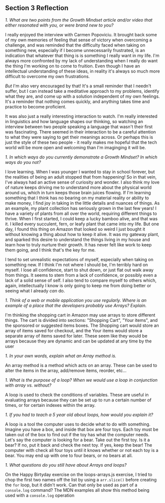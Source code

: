 ## Section 3 Reflection

*1. What are two points from the Growth Mindset article and/or video that either resonated with you, or were brand new to you?*

I really enjoyed the interview with Carmen Popoviciu. It brought back some of my own memories of feeling that sense of victory when overcoming a challenge, and was reminded that the difficulty faced when taking on something new, especially if I become unnecessarily frustrated, is an indication that whatever that thing is is something I really want in my life. I'm always more confronted by my lack of understanding when I really do want the thing I'm working on to come to fruition. Even though I have an intellectual understanding of these ideas, in reality it's always so much more difficult to overcome my own frustrations.

*But* I'm also very encouraged by that! It's a small reminder that I needn't suffer, but I can instead take a meditative approach to my problems, identify what they are, and come up with a solution independent of my own feelings. It's a reminder that nothing comes quickly, and anything takes time and practice to become proficient.

It was also just a really interesting interaction to watch. I'm really interested in linguistics and how language shapes our thinking, so watching an interview between two people speaking a language that wasn't their first was fascinating. There seemed in their interaction to be a careful attention to what they were saying to get their meanings across. Or perhaps this is just the style of these two people - it really makes me hopeful that the tech world will be more open and welcoming than I'm imaginging it will be.

*1. In which ways do you currently demonstrate a Growth Mindset? In which ways do you _not_?*

I love learning. When I was younger I wanted to stay in school forever, but the realities of being an adult stopped that from happening! So in that vein, I've always had an active sense of curiosity and wonder. I also think my love of nature keeps driving me to understand more about the physical world around us, which in turn keeps those brain juices flowing. If I'm learning something that I think has no bearing on my material reality or ability to make money, I find joy in taking in the little details and nuances of things. As an example, my plant collection has seriously grown in the last few years! I have a variety of plants from all over the world, requiring different things to thrive. When I first started, I could keep a lucky bamboo alive, and that was it. I killed every succulent, fern, or leafy plant that came into my life. But one day, I found this thing on Amazon that looked so weird I just bought it without knowing a thing about how to keep it alive. It was my gateway plant, and sparked this desire to understand the things living in my house and learn how to truly nurture their growth. It has never felt like work to keep them going, and I think that's the key for me.

I tend to set unrealistic expectations of myself, especially when taking on something new. If I think I'm not where I should be, I'm terribly hard on myself. I lose all confidence, start to shut down, or just flat out walk away from things. It seems to stem from a lack of confidence, or possibly even a lack of a solid sense of self. I also tend to compare myself to others which, again, intellectually I know is only going to keep me from doing better or seeing what I already *can* do.

*1. Think of a web or mobile application you use regularly. Where is an example of a place that the developers probably use Arrays? Explain.*

I'm thinking the shopping cart in Amazon may use arrays to store different things. The cart is divided into sections: "Shopping Cart", "Your items", and the sponsored or suggested items boxes. The Shopping cart would store an array of items saved for checkout, and the Your items would store a separate array of items saved for later. These seem like they would be arrays because they are dynamic and can be updated at any time by the user

*1. In your own words, explain what an Array method is.*

An array method is a method which acts on an array. These can be used to alter the items in the array, add/remove items, reorder, etc...

*1. What is the purpose of a loop? When we would use a loop in conjunction with array vs. without?*

A loop is used to check the conditions of variables. These are useful in evaluating arrays because they can be set up to run a certain number of times, or for certain indexes within the array.

*1. If you had to teach a 5 year old about loops, how would you explain it?*

A loop is a tool the computer uses to decide what to do with something. Imagine you have a box, and inside that box are four toys. Each toy must be taken out of the box to find out if the toy has what the computer needs. Let's say the computer is looking for a bear. Take out the first toy. Is it a bear? If no, put it back and check the next toy. If yes, keep the bear! The computer with check all four toys until it knows whether or not each toy is a bear. You may end up with one to four bears, or no bears at all.

*1. What questions do you still have about Arrays and loops?*

On the Happy Birtyday exercise on the loops-arrays.js exercise, I tried to chop the first two names off the list by using a `arr.slice()` before creating the `for` loop, but it didn't work. Can that only be used as part of a `console.log` command? The MDN examples all show this method being used with a  `console.log` operation
